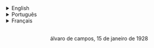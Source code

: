 <details>
  <summary>English</summary>
  
  I am interested in .NET/C# development and compilers in general. You can contact me via email at [pedro@windisch.com.br](mailto:pedro@windisch.com.br) (preferred) or [pedrowindisch@gmail.com](mailto:pedrowindisch@gmail.com). Additionally, I'm also available on [LinkedIn](https://linkedin.com/in/pedrowindisch).
</details>

<details>
  <summary>Português</summary>

  Com interesse em .NET e C#, além de compiladores e linguagens de programação no geral. Estou disponível para contato via meu e-mail profissional: [pedro@windisch.com.br](mailto:pedro@windisch.com.br); ou pessoal: [pedrowindisch@gmail.com](mailto:pedrowindisch@gmail.com). Também estou no [LinkedIn](https://linkedin.com/in/pedrowindisch). 
</details>

<details>
  <summary>Français</summary>

  Je m'intéresse au développement C#/.NET et aux compilateurs en géneral. Voulez-vous en parler avec moi ? Mon adresse principale est [pedro@windisch.com.br](mailto:pedro@windisch.com.br), et mon adresse secondaire est [pedrowindisch@gmail.com](mailto:pedrowindisch@gmail.com). Je suis également disponible sur [LinkedIn](https://linkedin.com/in/pedrowindisch).
</details>
<br />
<p align="center">álvaro de campos, 15 de janeiro de 1928</p>
